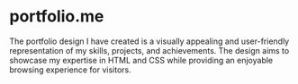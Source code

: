 # portfolio.me
The portfolio design I have created is a visually appealing and user-friendly representation of my skills, projects, and achievements. The design aims to showcase my expertise in HTML and CSS while providing an enjoyable browsing experience for visitors.
